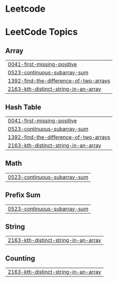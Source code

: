 # Leetcode
<!---LeetCode Topics Start-->
# LeetCode Topics
## Array
|  |
| ------- |
| [0041-first-missing-positive](https://github.com/Deepanshu-sys/Leetcode/tree/master/0041-first-missing-positive) |
| [0523-continuous-subarray-sum](https://github.com/Deepanshu-sys/Leetcode/tree/master/0523-continuous-subarray-sum) |
| [1392-find-the-difference-of-two-arrays](https://github.com/Deepanshu-sys/Leetcode/tree/master/1392-find-the-difference-of-two-arrays) |
| [2163-kth-distinct-string-in-an-array](https://github.com/Deepanshu-sys/Leetcode/tree/master/2163-kth-distinct-string-in-an-array) |
## Hash Table
|  |
| ------- |
| [0041-first-missing-positive](https://github.com/Deepanshu-sys/Leetcode/tree/master/0041-first-missing-positive) |
| [0523-continuous-subarray-sum](https://github.com/Deepanshu-sys/Leetcode/tree/master/0523-continuous-subarray-sum) |
| [1392-find-the-difference-of-two-arrays](https://github.com/Deepanshu-sys/Leetcode/tree/master/1392-find-the-difference-of-two-arrays) |
| [2163-kth-distinct-string-in-an-array](https://github.com/Deepanshu-sys/Leetcode/tree/master/2163-kth-distinct-string-in-an-array) |
## Math
|  |
| ------- |
| [0523-continuous-subarray-sum](https://github.com/Deepanshu-sys/Leetcode/tree/master/0523-continuous-subarray-sum) |
## Prefix Sum
|  |
| ------- |
| [0523-continuous-subarray-sum](https://github.com/Deepanshu-sys/Leetcode/tree/master/0523-continuous-subarray-sum) |
## String
|  |
| ------- |
| [2163-kth-distinct-string-in-an-array](https://github.com/Deepanshu-sys/Leetcode/tree/master/2163-kth-distinct-string-in-an-array) |
## Counting
|  |
| ------- |
| [2163-kth-distinct-string-in-an-array](https://github.com/Deepanshu-sys/Leetcode/tree/master/2163-kth-distinct-string-in-an-array) |
<!---LeetCode Topics End-->